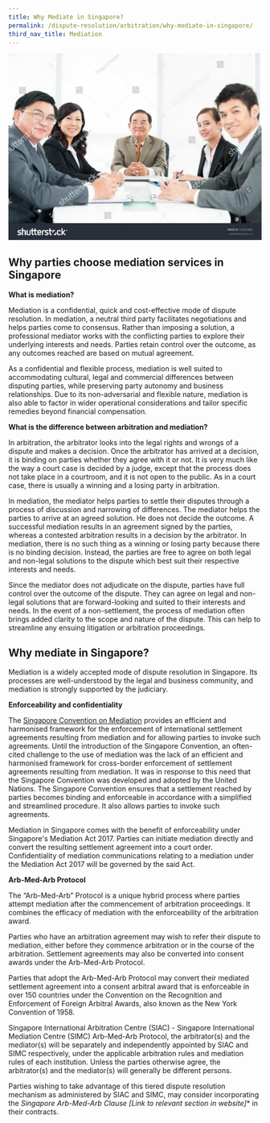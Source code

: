 ```yaml
---
title: Why Mediate in Singapore?
permalink: /dispute-resolution/arbitration/why-mediate-in-singapore/
third_nav_title: Mediation
---
```


![mock image of group](/images/mock-19-mediation.jpg)

## Why parties choose mediation services in Singapore 

**What is mediation?**

Mediation is a confidential, quick and cost-effective mode of dispute resolution. In mediation, a neutral third party facilitates negotiations and helps parties come to consensus. Rather than imposing a solution, a professional mediator works with the conflicting parties to explore their underlying interests and needs. Parties retain control over the outcome, as any outcomes reached are based on mutual agreement. 

As a confidential and flexible process, mediation is well suited to accommodating cultural, legal and commercial differences between disputing parties, while preserving party autonomy and business relationships. Due to its non-adversarial and flexible nature, mediation is also able to factor in wider operational considerations and tailor specific remedies beyond financial compensation. 

**What is the difference between arbitration and mediation?**

In arbitration, the arbitrator looks into the legal rights and wrongs of a dispute and makes a decision. Once the arbitrator has arrived at a decision, it is binding on parties whether they agree with it or not. It is very much like the way a court case is decided by a judge, except that the process does not take place in a courtroom, and it is not open to the public. As in a court case, there is usually a winning and a losing party in arbitration.

In mediation, the mediator helps parties to settle their disputes through a process of discussion and narrowing of differences. The mediator helps the parties to arrive at an agreed solution. He does not decide the outcome. A successful mediation results in an agreement signed by the parties, whereas a contested arbitration results in a decision by the arbitrator. In mediation, there is no such thing as a winning or losing party because there is no binding decision. Instead, the parties are free to agree on both legal and non-legal solutions to the dispute which best suit their respective interests and needs.

Since the mediator does not adjudicate on the dispute, parties have full control over the outcome of the dispute. They can agree on legal and non-legal solutions that are forward-looking and suited to their interests and needs. In the event of a non-settlement, the process of mediation often brings added clarity to the scope and nature of the dispute. This can help to streamline any ensuing litigation or arbitration proceedings. 

## Why mediate in Singapore?

Mediation is a widely accepted mode of dispute resolution in Singapore. Its processes are well-understood by the legal and business community, and mediation is strongly supported by the judiciary.

**Enforceability and confidentiality**

The [Singapore Convention on Mediation](https://www.singaporeconvention.org/) provides an efficient and harmonised framework for the enforcement of international settlement agreements resulting from mediation and for allowing parties to invoke such agreements. Until the introduction of the Singapore Convention, an often-cited challenge to the use of mediation was the lack of an efficient and harmonised framework for cross-border enforcement of settlement agreements resulting from mediation. It was in response to this need that the Singapore Convention was developed and adopted by the United Nations. The Singapore Convention ensures that a settlement reached by parties becomes binding and enforceable in accordance with a simplified and streamlined procedure. It also allows parties to invoke such agreements. 

Mediation in Singapore comes with the benefit of enforceability under Singapore's Mediation Act 2017. Parties can initiate mediation directly and convert the resulting settlement agreement into a court order. Confidentiality of mediation communications relating to a mediation under the Mediation Act 2017 will be governed by the said Act.


**Arb-Med-Arb Protocol**

The “Arb-Med-Arb” Protocol is a unique hybrid process where parties attempt mediation after the commencement of arbitration proceedings. It combines the efficacy of mediation with the enforceability of the arbitration award. 

Parties who have an arbitration agreement may wish to refer their dispute to mediation, either before they commence arbitration or in the course of the arbitration. Settlement agreements may also be converted into consent awards under the Arb-Med-Arb Protocol. 

Parties that adopt the Arb-Med-Arb Protocol may convert their mediated settlement agreement into a consent arbitral award that is enforceable in over 150 countries under the Convention on the Recognition and Enforcement of Foreign Arbitral Awards, also known as the New York Convention of 1958.

Singapore International Arbitration Centre (SIAC) - Singapore International Mediation Centre (SIMC) Arb-Med-Arb Protocol, the arbitrator(s) and the mediator(s) will be separately and independently appointed by SIAC and SIMC respectively, under the applicable arbitration rules and mediation rules of each institution. Unless the parties otherwise agree, the arbitrator(s) and the mediator(s) will generally be different persons. 

Parties wishing to take advantage of this tiered dispute resolution mechanism as administered by SIAC and SIMC, may consider incorporating the **Singapore Arb-Med-Arb Clause* [Link to relevant section in website]** in their contracts.


